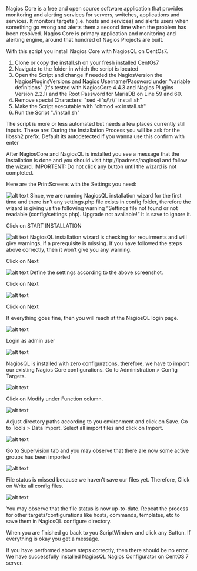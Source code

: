 Nagios Core is a free and open source software application that provides monitoring and alerting services for servers, switches, 
applications and services. It monitors targets (i.e. hosts and services) and alerts users when something go wrong and alerts them a 
second time when the problem has been resolved. Nagios Core is primary application and monitoring and alerting engine, around that 
hundred of Nagios Projects are built.


With this script you install Nagios Core with NagiosQL on CentOs7.

1) Clone or copy the install.sh on your fresh installed CentOs7
2) Navigate to the folder in which the script is located
3) Open the Script and change if needed the NagiosVersion the NagiosPluginsVersions and Nagios Username/Password under "variable definitions" (it's tested with NagiosCore 4.4.3 and Nagios Plugins Version 2.2.1)
and the Root Password for MariaDB on Line 59 and 60.
4) Remove special Characters: "sed -i 's/\r//' install.sh"
5) Make the Script executable with "chmod +x install.sh"
6) Run the Script "./install.sh"

The script is more or less automated but needs a few places currently still inputs.
These are:
During the Installation Process you will be ask for the libssh2 prefix. Default its autodetected if you wanna use this confirm with enter

After NagiosCore and NagiosQL is installed you see a message that the Installation is done and you should visit http://ipadress/nagiosql and follow the wizard. IMPORTENT: Do not click any button until the wizard is not completed. 

Here are the PrintScreens with the Settings you need:

![alt text](https://github.com/elcustrinio/nagioscore-with-nagiosql-centos7/blob/master/NagiosQL%20Web%20Wizard/nagiosql-installation-wizard-01.png)
Since, we are running NagiosQL installation wizard for the first time and there isn’t any settings.php file exists in config folder, therefore the wizard is giving us the following warning “Settings file not found or not readable (config/settings.php). Upgrade not available!” It is save to ignore it.

Click on START INSTALLATION

![alt text](https://github.com/elcustrinio/nagioscore-with-nagiosql-centos7/blob/master/NagiosQL%20Web%20Wizard/nagiosql-installation-wizard-02.png)
NagiosQL installation wizard is checking for requirments and will give warnings, if a prerequisite is missing.
If you have followed the steps above correctly, then it won’t give you any warning.

Click on Next

![alt text](https://github.com/elcustrinio/nagioscore-with-nagiosql-centos7/blob/master/NagiosQL%20Web%20Wizard/nagiosql-installation-wizard-03.png)
Define the settings according to the above screenshot.

Click on Next

![alt text](https://github.com/elcustrinio/nagioscore-with-nagiosql-centos7/blob/master/NagiosQL%20Web%20Wizard/nagiosql-installation-wizard-04.png)

Click on Next

If everything goes fine, then you will reach at the NagiosQL login page.

![alt text](https://github.com/elcustrinio/nagioscore-with-nagiosql-centos7/blob/master/NagiosQL%20Web%20Wizard/nagiosql-installation-wizard-05.png)

Login as admin user

![alt text](https://github.com/elcustrinio/nagioscore-with-nagiosql-centos7/blob/master/NagiosQL%20Web%20Wizard/nagiosql-installation-wizard-06.png)

NagiosQL is installed with zero configurations, therefore, we have to import our existing Nagios Core configurations.
Go to Administration > Config Targets.

![alt text](https://github.com/elcustrinio/nagioscore-with-nagiosql-centos7/blob/master/NagiosQL%20Web%20Wizard/nagiosql-config-target-01.png)

Click on Modify under Function column.

![alt text](https://github.com/elcustrinio/nagioscore-with-nagiosql-centos7/blob/master/NagiosQL%20Web%20Wizard/nagiosql-config-target-02.png)

Adjust directory paths according to you environment and click on Save.
Go to Tools > Data Import.
Select all import files and click on Import.

![alt text](https://github.com/elcustrinio/nagioscore-with-nagiosql-centos7/blob/master/NagiosQL%20Web%20Wizard/nagiosql-config-target-03.png)

Go to Supervision tab and you may observe that there are now some active groups has been imported

![alt text](https://github.com/elcustrinio/nagioscore-with-nagiosql-centos7/blob/master/NagiosQL%20Web%20Wizard/nagiosql-config-target-04.png)

File status is missed because we haven’t save our files yet. Therefore, Click on Write all config files.

![alt text](https://github.com/elcustrinio/nagioscore-with-nagiosql-centos7/blob/master/NagiosQL%20Web%20Wizard/nagiosql-config-target-05.png)

You may observe that the file status is now up-to-date.
Repeat the process for other targets/configurations like hosts, commands, templates, etc to save them in NagiosQL configure directory.

When you are finished go back to you ScriptWindow and click any Button. If everything is okay you get a message.

If you have performed above steps correctly, then there should be no error.
We have successfully installed NagiosQL Nagios Configurator on CentOS 7 server.

